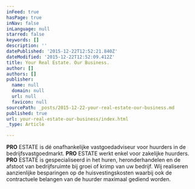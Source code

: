 ```yaml
---
inFeed: true
hasPage: true
inNav: false
inLanguage: null
starred: false
keywords: []
description: ''
datePublished: '2015-12-22T12:52:21.840Z'
dateModified: '2015-12-22T12:52:09.412Z'
title: Your Real Estate. Our Business.
author: []
authors: []
publisher:
  name: null
  domain: null
  url: null
  favicon: null
sourcePath: _posts/2015-12-22-your-real-estate-our-business.md
published: true
url: your-real-estate-our-business/index.html
_type: Article

---
```

**PRO** ESTATE is dé onafhankelijke vastgoedadviseur voor huurders in de bedrijfsvastgoedmarkt. **PRO** ESTATE werkt enkel voor zakelijke huurders. **PRO** ESTATE is gespecialiseerd in het huren, heronderhandelen en de afstoot van bedrijfsruimte bij groei of krimp van uw bedrijf. Wij realiseren aanzienlijke besparingen op de huisvestingskosten waarbij ook de contractuele belangen van de huurder maximaal gediend worden.